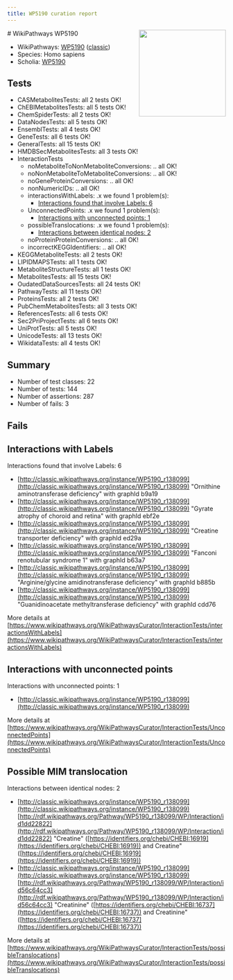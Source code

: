 ```yaml
---
title: WP5190 curation report
---
```


<img style="float: right; width: 200px" src="https://upload.wikimedia.org/wikipedia/commons/thumb/8/83/Wplogo_with_text_500.png/640px-Wplogo_with_text_500.png" />
# WikiPathways WP5190

* WikiPathways: [WP5190](https://wikipathways.org/pathways/WP5190) ([classic](https://classic.wikipathways.org/instance/WP5190))
* Species: Homo sapiens
* Scholia: [WP5190](https://scholia.toolforge.org/wikipathways/WP5190)
## Tests
* CASMetabolitesTests: all 2 tests OK!
* ChEBIMetabolitesTests: all 5 tests OK!
* ChemSpiderTests: all 2 tests OK!
* DataNodesTests: all 5 tests OK!
* EnsemblTests: all 4 tests OK!
* GeneTests: all 6 tests OK!
* GeneralTests: all 15 tests OK!
* HMDBSecMetabolitesTests: all 3 tests OK!
* InteractionTests
    * noMetaboliteToNonMetaboliteConversions: .. all OK!
    * noNonMetaboliteToMetaboliteConversions: .. all OK!
    * noGeneProteinConversions: .. all OK!
    * nonNumericIDs: .. all OK!
    * interactionsWithLabels: .x we found 1 problem(s):
        * [Interactions found that involve Labels: 6](#630d267d)
    * UnconnectedPoints: .x we found 1 problem(s):
        * [Interactions with unconnected points: 1](#35a61ad9)
    * possibleTranslocations: .x we found 1 problem(s):
        * [Interactions between identical nodes: 2](#1c118207)
    * noProteinProteinConversions: .. all OK!
    * incorrectKEGGIdentifiers: .. all OK!
* KEGGMetaboliteTests: all 2 tests OK!
* LIPIDMAPSTests: all 1 tests OK!
* MetaboliteStructureTests: all 1 tests OK!
* MetabolitesTests: all 15 tests OK!
* OudatedDataSourcesTests: all 24 tests OK!
* PathwayTests: all 11 tests OK!
* ProteinsTests: all 2 tests OK!
* PubChemMetabolitesTests: all 3 tests OK!
* ReferencesTests: all 6 tests OK!
* Sec2PriProjectTests: all 6 tests OK!
* UniProtTests: all 5 tests OK!
* UnicodeTests: all 13 tests OK!
* WikidataTests: all 4 tests OK!


## Summary

* Number of test classes: 22
* Number of tests: 144
* Number of assertions: 287
* Number of fails: 3

## Fails

<a name="630d267d" />

## Interactions with Labels

Interactions found that involve Labels: 6

* [http://classic.wikipathways.org/instance/WP5190_r138099](http://classic.wikipathways.org/instance/WP5190_r138099) "Ornithine 
aminotransferase 
deficiency" with graphId b9a19
* [http://classic.wikipathways.org/instance/WP5190_r138099](http://classic.wikipathways.org/instance/WP5190_r138099) "Gyrate atrophy 
of choroid 
and retina" with graphId ebf2e
* [http://classic.wikipathways.org/instance/WP5190_r138099](http://classic.wikipathways.org/instance/WP5190_r138099) "Creatine
transporter
deficiency" with graphId ed29a
* [http://classic.wikipathways.org/instance/WP5190_r138099](http://classic.wikipathways.org/instance/WP5190_r138099) "Fanconi 
renotubular 
syndrome 1" with graphId b63a7
* [http://classic.wikipathways.org/instance/WP5190_r138099](http://classic.wikipathways.org/instance/WP5190_r138099) "Arginine/glycine
amidinotransferase
deficiency" with graphId b885b
* [http://classic.wikipathways.org/instance/WP5190_r138099](http://classic.wikipathways.org/instance/WP5190_r138099) "Guanidinoacetate 
methyltransferase 
deficiency" with graphId cdd76


More details at [https://www.wikipathways.org/WikiPathwaysCurator/InteractionTests/interactionsWithLabels](https://www.wikipathways.org/WikiPathwaysCurator/InteractionTests/interactionsWithLabels)

<a name="35a61ad9" />

## Interactions with unconnected points

Interactions with unconnected points: 1

* [http://classic.wikipathways.org/instance/WP5190_r138099](http://classic.wikipathways.org/instance/WP5190_r138099)


More details at [https://www.wikipathways.org/WikiPathwaysCurator/InteractionTests/UnconnectedPoints](https://www.wikipathways.org/WikiPathwaysCurator/InteractionTests/UnconnectedPoints)

<a name="1c118207" />

## Possible MIM translocation

Interactions between identical nodes: 2

* [http://classic.wikipathways.org/instance/WP5190_r138099](http://classic.wikipathways.org/instance/WP5190_r138099) [http://rdf.wikipathways.org/Pathway/WP5190_r138099/WP/Interaction/id1dd22822](http://rdf.wikipathways.org/Pathway/WP5190_r138099/WP/Interaction/id1dd22822) "Creatine" ([https://identifiers.org/chebi/CHEBI:16919](https://identifiers.org/chebi/CHEBI:16919)) and 
Creatine" ([https://identifiers.org/chebi/CHEBI:16919](https://identifiers.org/chebi/CHEBI:16919))
* [http://classic.wikipathways.org/instance/WP5190_r138099](http://classic.wikipathways.org/instance/WP5190_r138099) [http://rdf.wikipathways.org/Pathway/WP5190_r138099/WP/Interaction/id56c64cc3](http://rdf.wikipathways.org/Pathway/WP5190_r138099/WP/Interaction/id56c64cc3) "Creatinine" ([https://identifiers.org/chebi/CHEBI:16737](https://identifiers.org/chebi/CHEBI:16737)) and 
Creatinine" ([https://identifiers.org/chebi/CHEBI:16737](https://identifiers.org/chebi/CHEBI:16737))


More details at [https://www.wikipathways.org/WikiPathwaysCurator/InteractionTests/possibleTranslocations](https://www.wikipathways.org/WikiPathwaysCurator/InteractionTests/possibleTranslocations)

